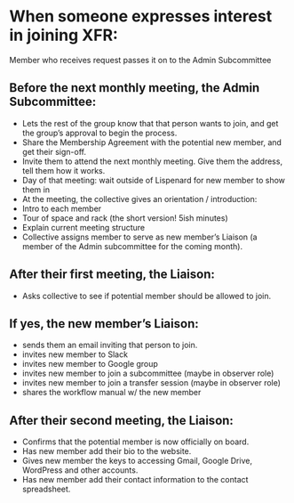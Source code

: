 # When someone expresses interest in joining XFR:

Member who receives request passes it on to the Admin Subcommittee

## Before the next monthly meeting, the Admin Subcommittee:
* Lets the rest of the group know that that person wants to join, and get the group’s approval to begin the process.
* Share the Membership Agreement with the potential new member, and get their sign-off.
* Invite them to attend the next monthly meeting. Give them the address, tell them how it works. 
* Day of that meeting: wait outside of Lispenard for new member to show them in
* At the meeting, the collective gives an orientation / introduction:
* Intro to each member
* Tour of space and rack (the short version! 5ish minutes)
* Explain current meeting structure
* Collective assigns member to serve as new member’s Liaison (a member of the Admin subcommittee for the coming month).

## After their first meeting, the Liaison:
* Asks collective to see if potential member should be allowed to join.

## If yes, the new member’s Liaison:
* sends them an email inviting that person to join. 
* invites new member to Slack
* invites new member to Google group
* invites new member to join a subcommittee (maybe in observer role)
* invites new member to join a transfer session (maybe in observer role)
* shares the workflow manual w/ the new member

## After their second meeting, the Liaison:

* Confirms that the potential member is now officially on board.
* Has new member add their bio to the website.
* Gives new member the keys to accessing Gmail, Google Drive, WordPress and other accounts. 
* Has new member add their contact information to the contact spreadsheet.
